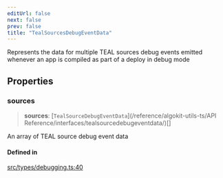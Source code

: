 ```yaml
---
editUrl: false
next: false
prev: false
title: "TealSourcesDebugEventData"
---
```


Represents the data for multiple TEAL sources debug events emitted whenever an app is compiled as part of a deploy in debug mode

## Properties

### sources

> **sources**: [`TealSourceDebugEventData`](/reference/algokit-utils-ts/API Reference/interfaces/tealsourcedebugeventdata/)[]

An array of TEAL source debug event data

#### Defined in

[src/types/debugging.ts:40](https://github.com/algorandfoundation/algokit-utils-ts/blob/87156fe9637eca52c0bc9e840c5804088cb40974/src/types/debugging.ts#L40)
